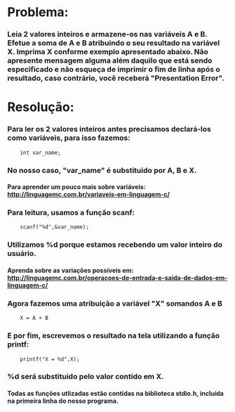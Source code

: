 # Problema:

### Leia 2 valores inteiros e armazene-os nas variáveis A e B. Efetue a soma de A e B atribuindo o seu resultado na variável X. Imprima X conforme exemplo apresentado abaixo. Não apresente mensagem alguma além daquilo que está sendo especificado e não esqueça de imprimir o fim de linha após o resultado, caso contrário, você receberá "Presentation Error".

# Resolução:

### Para ler os 2 valores inteiros antes precisamos declará-los como variáveis, para isso fazemos:

        int var_name;

### No nosso caso, "var_name" é substituido por A, B e X.

#### Para aprender um pouco mais sobre variáveis: <http://linguagemc.com.br/variaveis-em-linguagem-c/>

### Para leitura, usamos a função scanf:

        scanf("%d",&var_name);

### Utilizamos %d porque estamos recebendo um valor inteiro do usuário. 

#### Aprenda sobre as variações possíveis em: <http://linguagemc.com.br/operacoes-de-entrada-e-saida-de-dados-em-linguagem-c/>

### Agora fazemos uma atribuição a variável "X" somandos A e B

        X = A + B

### E por fim, escrevemos o resultado na tela utilizando a função printf:

        printf("X = %d",X);

### %d será substituido pelo valor contido em X.


#### Todas as funções utlizadas estão contidas na biblioteca stdio.h, incluída na primeira linha do nosso programa.
